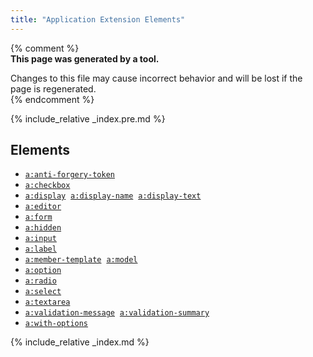 ```yaml
---
title: "Application Extension Elements"
---
```


{% comment %}  
**This page was generated by a tool.**  

Changes to this file may cause incorrect behavior and will be lost if the page is
regenerated.  
{% endcomment %}



{% include_relative _index.pre.md %}
<div class="ref-element-list">
   <h2 id="elements">Elements</h2>
   <ul>
      <li><a href="anti-forgery-token.html"><code>a:anti-forgery-token</code></a></li>
      <li><a href="checkbox.html"><code>a:checkbox</code></a></li>
      <li><a href="display.html"><code>a:display</code></a> &nbsp;<a href="display-name.html"><code>a:display-name</code></a> &nbsp;<a href="display-text.html"><code>a:display-text</code></a></li>
      <li><a href="editor.html"><code>a:editor</code></a></li>
      <li><a href="form.html"><code>a:form</code></a></li>
      <li><a href="hidden.html"><code>a:hidden</code></a></li>
      <li><a href="input.html"><code>a:input</code></a></li>
      <li><a href="label.html"><code>a:label</code></a></li>
      <li><a href="member-template.html"><code>a:member-template</code></a> &nbsp;<a href="model.html"><code>a:model</code></a></li>
      <li><a href="option.html"><code>a:option</code></a></li>
      <li><a href="radio.html"><code>a:radio</code></a></li>
      <li><a href="select.html"><code>a:select</code></a></li>
      <li><a href="textarea.html"><code>a:textarea</code></a></li>
      <li><a href="validation-message.html"><code>a:validation-message</code></a> &nbsp;<a href="validation-summary.html"><code>a:validation-summary</code></a></li>
      <li><a href="with-options.html"><code>a:with-options</code></a></li>
   </ul>
</div>

{% include_relative _index.md %}
